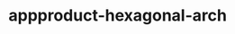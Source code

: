  # appproduct-hexagonal-arch                 
            
         
                       
        
                
                    
               
                      
        
       
           
     
    
   
   
 
